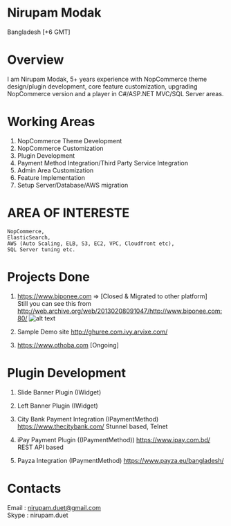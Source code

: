 # Nirupam Modak
  Bangladesh [+6 GMT]

# Overview
I am Nirupam Modak, 5+ years experience with NopCommerce theme design/plugin development, core feature customization, upgrading NopCommerce version and a player in C#/ASP.NET MVC/SQL Server areas. 

# Working Areas

1. NopCommerce Theme Development 
2. NopCommerce Customization
3. Plugin Development
4. Payment Method Integration/Third Party Service Integration
5. Admin Area Customization
6. Feature Implementation
7. Setup Server/Database/AWS migration

# AREA OF INTERESTE
	NopCommerce, 
	ElasticSearch, 
	AWS (Auto Scaling, ELB, S3, EC2, VPC, Cloudfront etc), 
	SQL Server tuning etc.

# Projects Done

1. https://www.biponee.com => [Closed & Migrated to other platform]
   </br>
   Still you can see this from http://web.archive.org/web/20130208091047/http://www.biponee.com:80/
   ![alt text](https://raw.githubusercontent.com/nirupamduet/profile/master/cp/biponee.png)
2. Sample Demo site 
   http://ghuree.com.ivy.arvixe.com/

3. https://www.othoba.com  [Ongoing]
  
# Plugin Development

1. Slide Banner Plugin (IWidget)

2. Left Banner Plugin (IWidget)

3. City Bank Payment Integration (IPaymentMethod)
   https://www.thecitybank.com/
   Stunnel based, Telnet
   
4. iPay Payment Plugin ((IPaymentMethod))
   https://www.ipay.com.bd/
   REST API based

5. Payza Integration (IPaymentMethod)
   https://www.payza.eu/bangladesh/
   
# Contacts

Email : nirupam.duet@gmail.com
</br>
Skype : nirupam.duet
